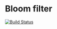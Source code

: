 Bloom filter
===========
[![Build Status](https://drone.io/github.com/gom/bloomfilter/status.png)](https://drone.io/github.com/gom/bloomfilter/latest)

